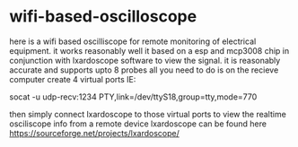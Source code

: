 # wifi-based-oscilloscope
here is a wifi based oscilliscope for remote monitoring of electrical equipment. it works reasonably well it based on a esp and mcp3008 chip in conjunction with lxardoscope software to view the signal.
it is reasonably accurate  and supports  upto  8 probes
 all you need to do is on the recieve computer create 4 virtual ports IE:
 
 socat -u udp-recv:1234 PTY,link=/dev/ttyS18,group=tty,mode=770  
 
 then simply connect lxardoscope to those virtual ports  to view the realtime osciliscope info from a remote device
 lxardoscope can be found here 
 https://sourceforge.net/projects/lxardoscope/
